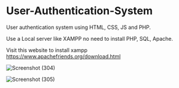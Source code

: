 ﻿# User-Authentication-System


User authentication system using HTML, CSS, JS and PHP.

Use a Local server like XAMPP no need to install PHP, SQL, Apache.

Visit this website to install xampp https://www.apachefriends.org/download.html



![Screenshot (304)](https://user-images.githubusercontent.com/85220679/228901401-8cc178d6-36dc-42af-a5da-d6b50484c23f.png)


![Screenshot (305)](https://user-images.githubusercontent.com/85220679/228901462-71f2cc99-286e-46f4-bf8b-b6d8d33e4adb.png)
